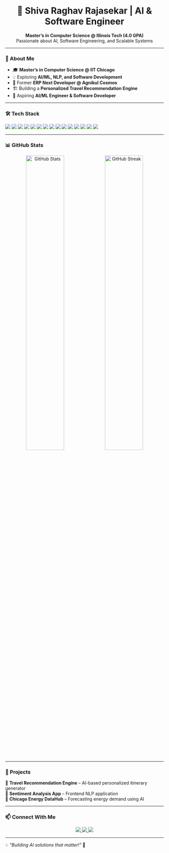 <h1 align="center"> 
  🚀 Shiva Raghav Rajasekar | AI & Software Engineer  
</h1>

<p align="center">
  <b>Master’s in Computer Science @ Illinois Tech (4.0 GPA) </b><br>
  Passionate about AI, Software Engineering, and Scalable Systems
</p>

---

### 🚀 About Me  
- 🎓 **Master’s in Computer Science @ IIT Chicago**  
- 💡 Exploring **AI/ML, NLP, and Software Development**  
- 💼 Former **ERP Next Developer @ Agnikul Cosmos**  
- 🏗️ Building a **Personalized Travel Recommendation Engine**  
- 🎯 Aspiring **AI/ML Engineer & Software Developer**  

---

### 🛠 Tech Stack  
<p >
  <img src="https://img.shields.io/badge/Java-ED8B00?style=for-the-badge&logo=java&logoColor=white" />
  <img src="https://img.shields.io/badge/Python-3776AB?style=for-the-badge&logo=python&logoColor=white" />
  <img src="https://img.shields.io/badge/SQL-4479A1?style=for-the-badge&logo=mysql&logoColor=white" />
  <img src="https://img.shields.io/badge/Spring%20Boot-6DB33F?style=for-the-badge&logo=springboot&logoColor=white" />
  <img src="https://img.shields.io/badge/Flask-000000?style=for-the-badge&logo=flask&logoColor=white" />
  <img src="https://img.shields.io/badge/FastAPI-009688?style=for-the-badge&logo=fastapi&logoColor=white" />
  <img src="https://img.shields.io/badge/PostgreSQL-336791?style=for-the-badge&logo=postgresql&logoColor=white" />
  <img src="https://img.shields.io/badge/MongoDB-47A248?style=for-the-badge&logo=mongodb&logoColor=white" />
  <img src="https://img.shields.io/badge/TensorFlow-FF6F00?style=for-the-badge&logo=tensorflow&logoColor=white" />
  <img src="https://img.shields.io/badge/PyTorch-EE4C2C?style=for-the-badge&logo=pytorch&logoColor=white" />
  <img src="https://img.shields.io/badge/OpenAI-412991?style=for-the-badge&logo=openai&logoColor=white" />
  <img src="https://img.shields.io/badge/Hugging%20Face-F8A807?style=for-the-badge&logo=huggingface&logoColor=white" />
  <img src="https://img.shields.io/badge/AWS-232F3E?style=for-the-badge&logo=amazonaws&logoColor=white" />
  <img src="https://img.shields.io/badge/Docker-2496ED?style=for-the-badge&logo=docker&logoColor=white" />
  <img src="https://img.shields.io/badge/Git-F05032?style=for-the-badge&logo=git&logoColor=white" />
</p>

---

### 📊 GitHub Stats  
<p align="center">
  <img src="https://github-readme-stats.vercel.app/api?username=ShivaRaghav&show_icons=true&theme=radical" alt="GitHub Stats" width="49%" />
  <img src="https://github-readme-streak-stats.herokuapp.com/?user=ShivaRaghav&theme=radical" alt="GitHub Streak" width="49%" />
</p>

---

### 📌 Projects  
🔹 **Travel Recommendation Engine** – AI-based personalized itinerary generator  
🔹 **Sentiment Analysis App** – Frontend NLP application  
🔹 **Chicago Energy DataHub** – Forecasting energy demand using AI  

---

### 📫 Connect With Me  
<p align="center">
  <a href="https://www.linkedin.com/in/shiva-raghav-rajasekar/">
    <img src="https://img.shields.io/badge/LinkedIn-0A66C2?style=for-the-badge&logo=linkedin&logoColor=white" />
  </a>
  <a href="https://github.com/ShivaRaghav">
    <img src="https://img.shields.io/badge/GitHub-181717?style=for-the-badge&logo=github&logoColor=white" />
  </a>
  <a href="your-portfolio-link-here">
    <img src="https://img.shields.io/badge/Portfolio-000000?style=for-the-badge&logo=firefox&logoColor=white" />
  </a>
</p>

---

💡 *"Building AI solutions that matter!"* 🚀
